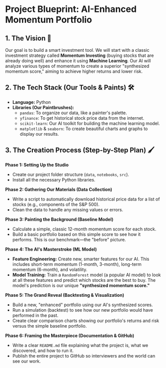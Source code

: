 # Project Blueprint: AI-Enhanced Momentum Portfolio

## 1. The Vision 🎨

Our goal is to build a smart investment tool. We will start with a classic investment strategy called **Momentum Investing** (buying stocks that are already doing well) and enhance it using **Machine Learning**. Our AI will analyze various types of momentum to create a superior "synthesized momentum score," aiming to achieve higher returns and lower risk.

## 2. The Tech Stack (Our Tools & Paints) 🛠️

* **Language:** Python
* **Libraries (Our Paintbrushes):**
    * `pandas`: To organize our data, like a painter's palette.
    * `yfinance`: To get historical stock price data from the internet.
    * `scikit-learn`: Our AI toolkit for building the machine learning model.
    * `matplotlib` & `seaborn`: To create beautiful charts and graphs to display our results.

## 3. The Creation Process (Step-by-Step Plan) 🖌️

**Phase 1: Setting Up the Studio**
* Create our project folder structure (`data`, `notebooks`, `src`).
* Install all the necessary Python libraries.

**Phase 2: Gathering Our Materials (Data Collection)**
* Write a script to automatically download historical price data for a list of stocks (e.g., components of the S&P 500).
* Clean the data to handle any missing values or errors.

**Phase 3: Painting the Background (Baseline Model)**
* Calculate a simple, classic 12-month momentum score for each stock.
* Build a basic portfolio based on this simple score to see how it performs. This is our benchmark—the "before" picture.

**Phase 4: The AI's Masterstroke (ML Model)**
* **Feature Engineering:** Create new, smarter features for our AI. This includes short-term momentum (1-month, 3-month), long-term momentum (6-month), and volatility.
* **Model Training:** Train a `RandomForest` model (a popular AI model) to look at all these features and predict which stocks are the best to buy. The model's prediction is our unique **"synthesized momentum score."**

**Phase 5: The Grand Reveal (Backtesting & Visualization)**
* Build a new, "enhanced" portfolio using our AI's synthesized scores.
* Run a simulation (backtest) to see how our new portfolio would have performed in the past.
* Create clear comparison charts showing our portfolio's returns and risk versus the simple baseline portfolio.

**Phase 6: Framing the Masterpiece (Documentation & GitHub)**
* Write a clear `README.md` file explaining what the project is, what we discovered, and how to run it.
* Publish the entire project to GitHub so interviewers and the world can see our work.
